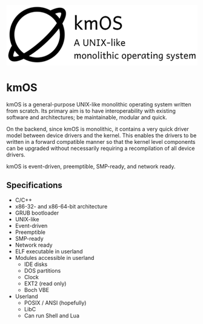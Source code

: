 <p align="center">
  <!--<b>Some Links:</b><br>
  <a href="#">Link 1</a> |
  <a href="#">Link 2</a> |
  <a href="#">Link 3</a>
  <br><br>-->
  <img src="https://raw.githubusercontent.com/kkmonlee/kmOS/master/media/kmos.png">
</p>

# kmOS
kmOS is a general-purpose UNIX-like monolithic operating system written from scratch. Its primary aim is to have interoperability with existing software and architectures; be maintainable, modular and quick.

On the backend, since kmOS is monolithic, it contains a very quick driver model between device drivers and the kernel. This enables the drivers to be written in a forward compatible manner so that the kernel level components can be upgraded without necessarily requiring a recompilation of all device drivers.

kmOS is event-driven, preemptible, SMP-ready, and network ready.

## Specifications
- C/C++
- x86-32- and x86-64-bit architecture
- GRUB bootloader
- UNIX-like
- Event-driven
- Preemptible
- SMP-ready
- Network ready
- ELF executable in userland
- Modules accessible in userland
  - IDE disks
  - DOS partitions
  - Clock
  - EXT2 (read only)
  - Boch VBE
- Userland
  - POSIX / ANSI (hopefully)
  - LibC
  - Can run Shell and Lua
